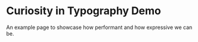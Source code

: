 # Curiosity in Typography Demo

An example page to showcase how performant and how expressive we can be.